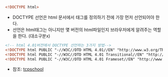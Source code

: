 ```html
<!DOCTYPE html>
```

- DOCTYPE 선언은 html 문서에서 <html> 태그를 정의하기 전에 가장 먼저 선언되어야 한다.
- <!DOCTYPE > 선언은 html태그는 아니지만 몇 버전의 html파일인지 브라우저에게 알려주는 역할을 한다. (대소구분x)

```html
<!-- html 4.01버전에서 DOCTYPE 선언하는 3가지 방법-->
<!DOCTYPE html PUBLIC "-//W3C//DTD HTML 4.01//EN" "http://www.w3.org/TR/html4/strict.dtd">
<!DOCTYPE html PUBLIC "-//W3C//DTD HTML 4.01 Transitional//EN" "http://www.w3.org/TR/html4/loose.dtd">
<!DOCTYPE html PUBLIC "-//W3C//DTD HTML 4.01 Frameset//EN" "http://www.w3.org/TR/html4/frameset.dtd">
```

- 참조: [tcpschool](http://www.tcpschool.com/html-tags/doctype)
